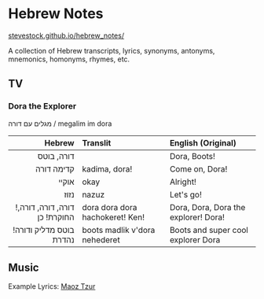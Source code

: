 # Hebrew Notes
[stevestock.github.io/hebrew_notes/](https://stevestock.github.io/hebrew_notes/)

A collection of Hebrew transcripts, lyrics, synonyms, antonyms, mnemonics, homonyms, rhymes, etc.


## TV

### Dora the Explorer
מגלים עם דורה / megalim im dora

| Hebrew | Translit | English (Original)|
| ---: | :--- | :--- |
| דורה, בוטס |      | Dora, Boots! |
| קדימה דורה | kadima, dora! | Come on, Dora! |
| אוקיי | okay | Alright! |
| נזוז | nazuz | Let's go! |
| !דורה, דורה, דורה, החוקרת! כן | dora dora dora hachokeret! Ken! | Dora, Dora, Dora the explorer! Dora!|
| !בוטס מדליק ודורה נהדרת  | boots madlik v'dora nehederet | Boots and super cool explorer Dora|




## Music
Example Lyrics: [Maoz Tzur](maoz_tzur.md)
